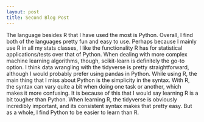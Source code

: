 ```yaml
---
layout: post
title: Second Blog Post
---
```


The language besides R that I have used the most is Python. Overall, I find both of the languages pretty fun and easy to use. Perhaps because I mainly use R in all my stats classes, I like the functionality R has for statistical applications/tests over that of Python. When dealing with more complex machine learning algorithms, though, scikit-learn is definitely the go-to option. I think data wrangling with the tidyverse is pretty straightforward, although I would probably prefer using pandas in Python. While using R, the main thing that I miss about Python is the simplicity in the syntax. With R, the syntax can vary quite a bit when doing one task or another, which makes it more confusing. It is because of this that I would say learning R is a bit tougher than Python. When learning R, the tidyverse is obviously incredibly important, and its consistent syntax makes that pretty easy. But as a whole, I find Python to be easier to learn than R.
